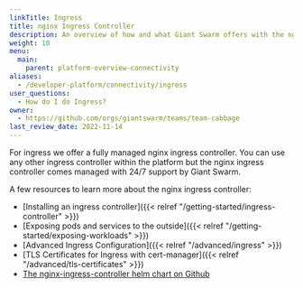 ```yaml
---
linkTitle: Ingress
title: nginx Ingress Controller
description: An overview of how and what Giant Swarm offers with the nginx Ingress Controller
weight: 10
menu:
  main:
    parent: platform-overview-connectivity
aliases:
  - /developer-platform/connectivity/ingress
user_questions:
  - How do I do Ingress?
owner:
  - https://github.com/orgs/giantswarm/teams/team-cabbage
last_review_date: 2022-11-14
---
```


For ingress we offer a fully managed nginx ingress controller. You can use any other ingress controller within the platform but the nginx ingress controller comes managed with 24/7 support by Giant Swarm.

A few resources to learn more about the nginx ingress controller:

- [Installing an ingress controller]({{< relref "/getting-started/ingress-controller" >}})
- [Exposing pods and services to the outside]({{< relref "/getting-started/exposing-workloads" >}})
- [Advanced Ingress Configuration]({{< relref "/advanced/ingress" >}})
- [TLS Certificates for Ingress with cert-manager]({{< relref "/advanced/tls-certificates" >}})
- [The nginx-ingress-controller helm chart on Github](https://github.com/giantswarm/nginx-ingress-controller-app)
